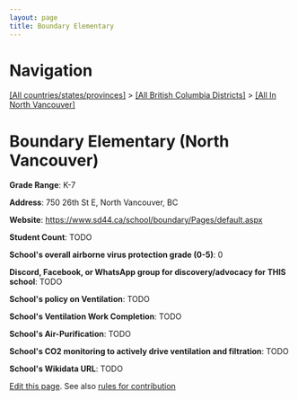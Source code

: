 ```yaml
---
layout: page
title: Boundary Elementary
---
```

# Navigation

[[All countries/states/provinces]](../../..) > [[All British Columbia Districts]](../..) > [[All In North Vancouver]](..)

# Boundary Elementary (North Vancouver)

**Grade Range**: K-7

**Address**: 750 26th St E, North Vancouver, BC

**Website**: <https://www.sd44.ca/school/boundary/Pages/default.aspx>

**Student Count**: TODO

**School's overall airborne virus protection grade (0-5)**: 0

**Discord, Facebook, or WhatsApp group for discovery/advocacy for THIS school**: TODO

**School's policy on Ventilation**: TODO

**School's Ventilation Work Completion**: TODO

**School's Air-Purification**: TODO

**School's CO2 monitoring to actively drive ventilation and filtration**: TODO

**School's Wikidata URL**: TODO


[Edit this page](https://github.com/ventilate-schools/BC/edit/main/./North_Vancouver/Boundary_Elementary.md). See also [rules for contribution](../../../contribution-rules/)